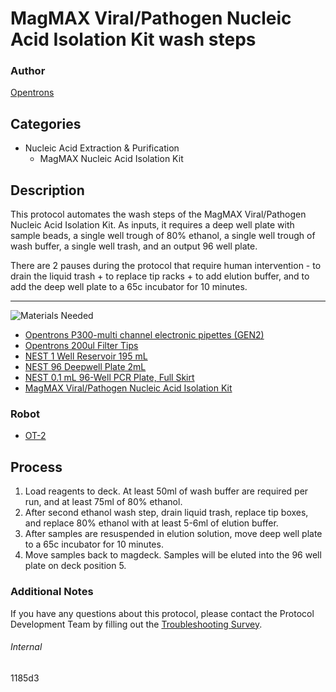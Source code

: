 # MagMAX Viral/Pathogen Nucleic Acid Isolation Kit wash steps

### Author
[Opentrons](https://opentrons.com/)



## Categories
* Nucleic Acid Extraction & Purification
	* MagMAX Nucleic Acid Isolation Kit

## Description
This protocol automates the wash steps of the MagMAX Viral/Pathogen Nucleic Acid Isolation Kit. As inputs, it requires a deep well plate with sample beads, a single well trough of 80% ethanol, a single well trough of wash buffer, a single well trash, and an output 96 well plate.

There are 2 pauses during the protocol that require human intervention - to drain the liquid trash + to replace tip racks + to add elution buffer, and to add the deep well plate to a 65c incubator for 10 minutes.

---
![Materials Needed](https://s3.amazonaws.com/opentrons-protocol-library-website/custom-README-images/001-General+Headings/materials.png)

* [Opentrons P300-multi channel electronic pipettes (GEN2)](https://shop.opentrons.com/collections/ot-2-robot/products/8-channel-electronic-pipette?variant=5984202489885)
* [Opentrons 200ul Filter Tips](https://shop.opentrons.com/collections/opentrons-tips/products/opentrons-200ul-filter-tips)
* [NEST 1 Well Reservoir 195 mL](http://www.cell-nest.com/page94?_l=en&product_id=102)
* [NEST 96 Deepwell Plate 2mL](http://www.cell-nest.com/page94?product_id=101&_l=en)
* [NEST 0.1 mL 96-Well PCR Plate, Full Skirt](https://shop.opentrons.com/collections/verified-labware/products/nest-0-1-ml-96-well-pcr-plate-full-skirt)
* [MagMAX Viral/Pathogen Nucleic Acid Isolation Kit](https://www.thermofisher.com/order/catalog/product/A42352?SID=srch-hj-A42352#/A42352?SID=srch-hj-A42352)

### Robot
* [OT-2](https://opentrons.com/ot-2)

## Process
1. Load reagents to deck. At least 50ml of wash buffer are required per run, and at least 75ml of 80% ethanol.
2. After second ethanol wash step, drain liquid trash, replace tip boxes, and replace 80% ethanol with at least 5-6ml of elution buffer.
3. After samples are resuspended in elution solution, move deep well plate to a 65c incubator for 10 minutes.
4. Move samples back to magdeck. Samples will be eluted into the 96 well plate on deck position 5.

### Additional Notes
If you have any questions about this protocol, please contact the Protocol Development Team by filling out the [Troubleshooting Survey](https://protocol-troubleshooting.paperform.co/).

###### Internal
1185d3
